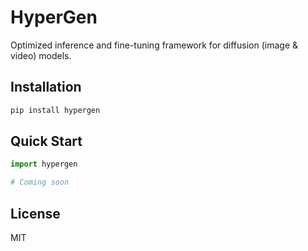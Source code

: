 # HyperGen

Optimized inference and fine-tuning framework for diffusion (image & video) models.

## Installation

```bash
pip install hypergen
```

## Quick Start

```python
import hypergen

# Coming soon
```

## License

MIT
